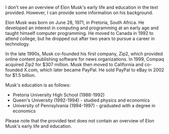 I don't see an overview of Elon Musk's early life and education in the text provided. However, I can provide some information on his background.

Elon Musk was born on June 28, 1971, in Pretoria, South Africa. He developed an interest in computing and programming at an early age and taught himself computer programming. He moved to Canada in 1992 to attend college, but he dropped out after two years to pursue a career in technology.

In the late 1990s, Musk co-founded his first company, Zip2, which provided online content publishing software for news organizations. In 1999, Compaq acquired Zip2 for $307 million. Musk then moved to California and co-founded X.com, which later became PayPal. He sold PayPal to eBay in 2002 for $1.5 billion.

Musk's education is as follows:

* Pretoria University High School (1988-1992)
* Queen's University (1992-1994) - studied physics and economics
* University of Pennsylvania (1994-1997) - graduated with a degree in economics

Please note that the provided text does not contain an overview of Elon Musk's early life and education.